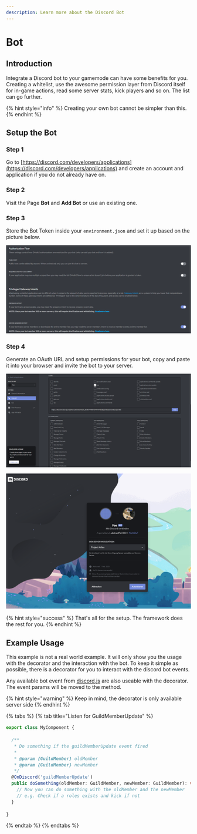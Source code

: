 ```yaml
---
description: Learn more about the Discord Bot
---
```


# Bot

## Introduction

Integrate a Discord bot to your gamemode can have some benefits for you. Creating a whitelist, use the awesome permission layer from Discord itself for in-game actions, read some server stats, kick players and so on. The list can go further.

{% hint style="info" %}
Creating your own bot cannot be simpler than this.
{% endhint %}

## Setup the Bot

### Step 1

Go to [https://discord.com/developers/applications](https://discord.com/developers/applications) and create an account and application if you do not already have on.

### Step 2

Visit the Page **Bot** and **Add Bot** or use an existing one.

### Step 3

Store the Bot Token inside your `environment.json` and set it up based on the picture below.

![Uncheck Public Bot and Check Privileged Gateway and Presence Intent](../../../.gitbook/assets/intents.png)

### Step 4

Generate an OAuth URL and setup permissions for your bot, copy and paste it into your browser and invite the bot to your server.

![We prefer to check only the permissions you really want](../../../.gitbook/assets/permissions_oauth.png)

![Invite the bot to your server](../../../.gitbook/assets/invite_the_bot.png)

{% hint style="success" %}
That's all for the setup. The framework does the rest for you.
{% endhint %}

## Example Usage

This example is not a real world example. It will only show you the usage with the decorator and the interaction with the bot. To keep it simple as possible, there is a decorator for you to interact with the discord bot events.

Any available bot event from [discord.js](https://discordjs.guide/) are also useable with the decorator. The event params will be moved to the method.

{% hint style="warning" %}
Keep in mind, the decorator is only available server side
{% endhint %}

{% tabs %}
{% tab title="Listen for GuildMemberUpdate" %}
```typescript
export class MyComponent {

  /**
   * Do something if the guildMemberUpdate event fired
   *
   * @param {GuildMember} oldMember
   * @param {GuildMember} newMember
   */
  @OnDiscord('guildMemberUpdate')
  public doSomething(oldMember: GuildMember, newMember: GuildMember): void {
    // Now you can do something with the oldMember and the newMember
    // e.g. Check if a roles exists and kick if not
  }

}
```
{% endtab %}
{% endtabs %}

